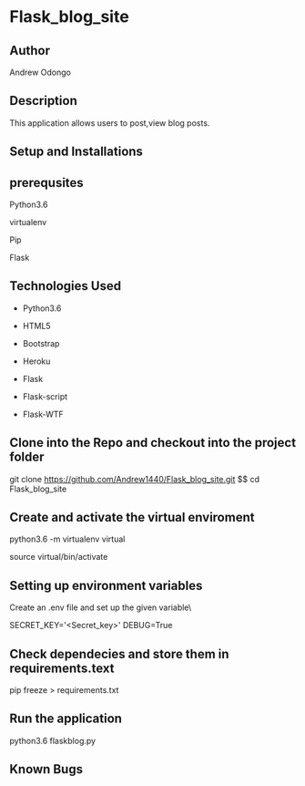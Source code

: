 # Flask_blog_site

## Author
Andrew Odongo

## Description
This application allows users to post,view blog posts.

## Setup and Installations

## prerequsites
Python3.6

virtualenv

Pip

Flask

## Technologies Used
- Python3.6

- HTML5

- Bootstrap 

- Heroku

- Flask

- Flask-script

- Flask-WTF

## Clone into the Repo and checkout into the project folder
git clone https://github.com/Andrew1440/Flask_blog_site.git $$ cd Flask_blog_site

## Create and activate the virtual enviroment
python3.6 -m virtualenv virtual

source virtual/bin/activate

## Setting up environment variables
Create an .env file and set up the given variable\

SECRET_KEY='<Secret_key>'
DEBUG=True

## Check dependecies and store them in requirements.text

pip freeze > requirements.txt

## Run the application
python3.6 flaskblog.py 

## Known Bugs

##
